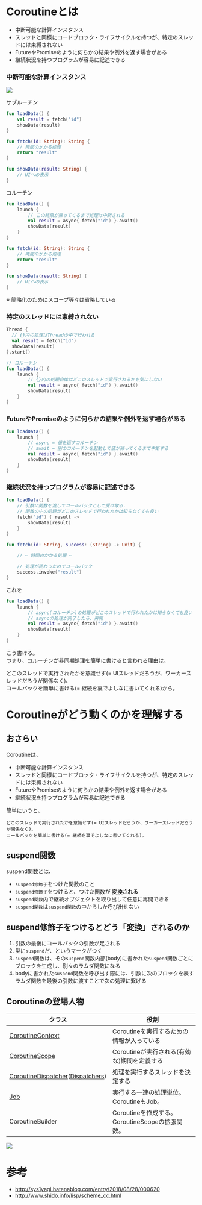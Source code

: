 # Coroutineとは
- 中断可能な計算インスタンス
- スレッドと同様にコードブロック・ライフサイクルを持つが、特定のスレッドには束縛されない
- FutureやPromiseのように何らかの結果や例外を返す場合がある
- 継続状況を持つプログラムが容易に記述できる

### 中断可能な計算インスタンス

<img src="https://github.com/nyanc0/nyanc0_Android/blob/master/Coroutine/image/coroutine2.png?raw=true">

サブルーチン
```kt
fun loadData() {
    val result = fetch("id")
    showData(result)
}

fun fetch(id: String): String {
    // 時間のかかる処理
    return "result"
}

fun showData(result: String) {
    // UIへの表示
}
```

コルーチン
```kt
fun loadData() {
    launch {
        // この結果が帰ってくるまで処理は中断される
        val result = async{ fetch("id") }.await()
        showData(result)
    }
}

fun fetch(id: String): String {
    // 時間のかかる処理
    return "result"
}

fun showData(result: String) {
    // UIへの表示
}
```

※ 簡略化のためにスコープ等々は省略している

### 特定のスレッドには束縛されない

```kt
Thread {
  // {}内の処理はThreadの中で行われる
  val result = fetch("id")
  showData(result)
}.start()

// コルーチン
fun loadData() {
    launch {
        // {}内の処理自体はどこのスレッドで実行されるかを気にしない
        val result = async{ fetch("id") }.await()
        showData(result)
    }
}
```

### FutureやPromiseのように何らかの結果や例外を返す場合がある

```kt
fun loadData() {
    launch {
        // async = 値を返すコルーチン
        // await = 別のコルーチンを起動して値が帰ってくるまで中断する
        val result = async{ fetch("id") }.await()
        showData(result)
    }
}
```

### 継続状況を持つプログラムが容易に記述できる
```kt
fun loadData() {
    // 引数に関数を渡してコールバックとして受け取る.
    // 関数の中の処理がどこのスレッドで行われたかは知らなくても良い
    fetch("id") { result ->
        showData(result)
    }
}

fun fetch(id: String, success: (String) -> Unit) {

    // ~ 時間のかかる処理 ~

    // 処理が終わったのでコールバック
    success.invoke("result")
}
```

これを

```kt
fun loadData() {
    launch {
        // async(コルーチン)の処理がどこのスレッドで行われたかは知らなくても良い
        // asyncの処理が完了したら、再開
        val result = async{ fetch("id") }.await()
        showData(result)
    }
}
```

こう書ける。  
つまり、コルーチンが非同期処理を簡単に書けると言われる理由は、

どこのスレッドで実行されたかを意識せず(= UIスレッドだろうが、ワーカースレッドだろうが関係なく)、  
コールバックを簡単に書ける(= 継続を裏でよしなに書いてくれる)から。

# Coroutineがどう動くのかを理解する
## おさらい
Coroutineは、
- 中断可能な計算インスタンス
- スレッドと同様にコードブロック・ライフサイクルを持つが、特定のスレッドには束縛されない
- FutureやPromiseのように何らかの結果や例外を返す場合がある
- 継続状況を持つプログラムが容易に記述できる

簡単にいうと、
```
どこのスレッドで実行されたかを意識せず(= UIスレッドだろうが、ワーカースレッドだろうが関係なく)、  
コールバックを簡単に書ける(= 継続を裏でよしなに書いてくれる)。
```

## suspend関数
suspend関数とは、
- `suspend修飾子`をつけた関数のこと
- `suspend修飾子`をつけると、つけた関数が **変換される**
- `suspend関数`内で継続オブジェクトを取り出して任意に再開できる
- `suspend関数`は`suspend関数`の中からしか呼び出せない

## suspend修飾子をつけるとどう「変換」されるのか
1. 引数の最後にコールバックの引数が足される
2. 型に`suspend`だ、というマークがつく
3. `suspend`関数は、その`suspend`関数内部(body)に書かれた`suspend`関数ごとにブロックを生成し、別々のラムダ関数になる
4. bodyに書かれた`suspend`関数を呼び出す際には、引数に次のブロックを表すラムダ関数を最後の引数に渡すことで次の処理に繋げる

## Coroutineの登場人物
|クラス|役割|
|---|---|
|[CoroutineContext](https://kotlinlang.org/api/latest/jvm/stdlib/kotlin.coroutines/-coroutine-context/index.html)|Coroutineを実行するための情報が入っている|
|[CoroutineScope](https://kotlin.github.io/kotlinx.coroutines/kotlinx-coroutines-core/kotlinx.coroutines/-coroutine-scope/index.html)|Coroutineが実行される(有効な)期間を定義する|
|[CoroutineDispatcher](https://kotlin.github.io/kotlinx.coroutines/kotlinx-coroutines-core/kotlinx.coroutines/-coroutine-dispatcher/index.html)([Dispatchers](https://kotlin.github.io/kotlinx.coroutines/kotlinx-coroutines-core/kotlinx.coroutines/-dispatchers/index.html))|処理を実行するスレッドを決定する|
|[Job](https://kotlin.github.io/kotlinx.coroutines/kotlinx-coroutines-core/kotlinx.coroutines/-job/index.html)|実行する一連の処理単位。CoroutineもJob。|
|CoroutineBuilder|Coroutineを作成する。CoroutineScopeの拡張関数。|

<img src="https://github.com/nyanc0/nyanc0_Android/blob/master/Coroutine/image/coroutine1.png?raw=true">



# 参考
- http://sys1yagi.hatenablog.com/entry/2018/08/28/000620
- http://www.shido.info/lisp/scheme_cc.html
